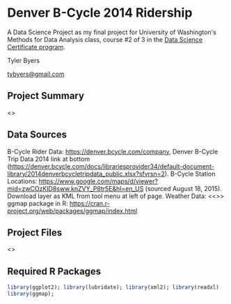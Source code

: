 # Denver B-Cycle 2014 Ridership 

A Data Science Project as my final project for University of Washington's Methods for Data Analysis class, course #2 of 3 in the [Data Science Certificate program](http://www.pce.uw.edu/certificates/data-science.html).

Tyler Byers

tybyers@gmail.com

## Project Summary

<<about project here>>

## Data Sources

B-Cycle Rider Data: https://denver.bcycle.com/company, Denver B-Cycle Trip Data 2014 link at bottom (https://denver.bcycle.com/docs/librariesprovider34/default-document-library/2014denverbcycletripdata_public.xlsx?sfvrsn=2).
B-Cycle Station Locations: https://www.google.com/maps/d/viewer?mid=zwCOzKID8sww.knZVY_P8tr5E&hl=en_US (sourced August 18, 2015). Download layer as KML from tool menu at left of page.
Weather Data: <<<fill in weather data>>>
ggmap package in R: https://cran.r-project.org/web/packages/ggmap/index.html

## Project Files

<<project files here>>


## Required R Packages
```r
library(ggplot2); library(lubridate); library(xml2); library(readxl)
library(ggmap);
```
